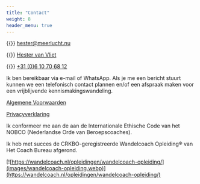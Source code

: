 ```yaml
---
title: "Contact"
weight: 8
header_menu: true
---
```


{{<icon class="fa fa-envelope">}}&nbsp;[hester@meerlucht.nu](mailto:hester@meerlucht.nu)


{{<icon class="fa fa-linkedin">}}&nbsp;[Hester van Vliet](https://www.linkedin.com/in/hester-van-vliet-6ab32498/)

{{<icon class="fa fa-phone">}}&nbsp;[+31 (0)6 10 70 68 12](tel:+31610706812)

Ik ben bereikbaar via e-mail of WhatsApp. Als je me een bericht stuurt kunnen we een telefonisch contact plannen en/of een afspraak maken voor een vrijblijvende kennismakingswandeling.



[Algemene Voorwaarden](documents/algemene-voorwaarden.pdf)

[Privacyverklaring](documents/privacy-verklaring.pdf)


Ik conformeer me aan de aan de Internationale Ethische Code van het NOBCO (Nederlandse Orde van Beroepscoaches).

Ik heb met succes de CRKBO-geregistreerde Wandelcoach Opleiding® van Het Coach Bureau afgerond.


[![https://wandelcoach.nl/opleidingen/wandelcoach-opleiding/](images/wandelcoach-opleiding.webp)](https://wandelcoach.nl/opleidingen/wandelcoach-opleiding/)

